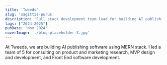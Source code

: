 ```yaml
---
title: 'Tweeds'
slug: 'sagittis-purus'
description: 'Full stack development team lead for building AI publishing software'
tags: ["2024-2025"]
pubDate: 'Nov 2024'
coverImage: './blog-placeholder-3.jpg'
---
```


At Tweeds, we are building AI publishing software using MERN stack. I led a team of 5 for consulting on product and marketing research, MVP design and development, and Front End software development.


